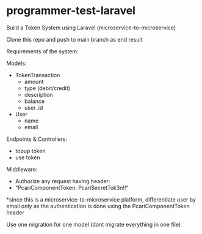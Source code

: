 # programmer-test-laravel

Build a Token System using Laravel (microservice-to-microservice)

Clone this repo and push to main branch as end result

Requirements of the system:

Models:
- TokenTransaction
    - amount
    - type (debit/credit)
    - description
    - balance
    - user_id
- User
    - name
    - email

Endpoints & Controllers:
- topup token
- use token

Middleware: 
- Authorize any request having header:
- “PcariComponentToken: Pcari$ecretTok3n!!“

*since this is a microservice-to-microservice platform, differentiate user by email only as the authentication is done using the PcariComponentToken header

Use one migration for one model (dont migrate everything in one file)

